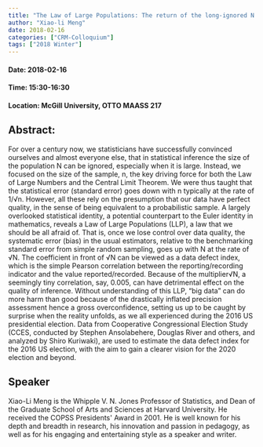 ```yaml
---
title: "The Law of Large Populations: The return of the long-ignored N and how it can affect our 2020 vision"
author: "Xiao-li Meng"
date: 2018-02-16
categories: ["CRM-Colloquium"]
tags: ["2018 Winter"]
---
```


#### Date: 2018-02-16
#### Time: 15:30-16:30
#### Location: McGill University, OTTO MAASS 217

## Abstract:

	
For over a century now, we statisticians have successfully convinced ourselves and almost everyone else, that in statistical inference the size of the population N can be ignored, especially when it is large.  Instead, we focused on the size of the sample, n, the key driving force for both the Law of Large Numbers and the Central Limit Theorem. We were thus taught that the statistical error (standard error) goes down with n typically at the rate of 1/√n.   However, all these rely on the presumption that our data have perfect quality, in the sense of being equivalent to a probabilistic sample.  A largely overlooked statistical identity, a potential counterpart to the Euler identity in mathematics, reveals a Law of Large Populations (LLP), a law that we should be all afraid of. That is, once we lose control over data quality, the systematic error (bias) in the usual estimators, relative to the benchmarking standard error from simple random sampling, goes up with N at the rate of √N.   The coefficient in front of √N can be viewed as a data defect index, which is the simple Pearson correlation between the reporting/recording indicator and the value reported/recorded.  Because of the multiplier√N, a seemingly tiny correlation, say, 0.005, can have detrimental effect on the quality of inference.  Without understanding of this LLP,  “big data” can do more harm than good because of the drastically inflated precision assessment hence a gross overconfidence, setting us up to be caught by surprise when the reality unfolds, as we all experienced during the 2016 US presidential election. Data from Cooperative Congressional Election Study (CCES, conducted by Stephen Ansolabehere, Douglas River and others, and analyzed by Shiro Kuriwaki),   are used to estimate the data defect index for the 2016 US election, with the aim to gain a clearer vision for the 2020 election and beyond.




## Speaker

Xiao-Li Meng is the Whipple V. N. Jones Professor of Statistics, and Dean of the Graduate School of Arts and Sciences at Harvard University. He received the COPSS Presidents' Award in 2001. He is well known for his depth and breadth in research, his innovation and passion in pedagogy, as well as for his engaging and entertaining style as a speaker and writer. 


